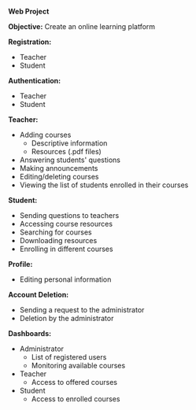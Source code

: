 **Web Project**

**Objective:** Create an online learning platform

**Registration:**
  - Teacher
  - Student

**Authentication:**
  - Teacher
  - Student

**Teacher:**
  - Adding courses
      - Descriptive information
      - Resources (.pdf files)
  - Answering students' questions
  - Making announcements
  - Editing/deleting courses
  - Viewing the list of students enrolled in their courses

**Student:**
  - Sending questions to teachers
  - Accessing course resources
  - Searching for courses
  - Downloading resources
  - Enrolling in different courses

**Profile:**
  - Editing personal information

**Account Deletion:**
  - Sending a request to the administrator
  - Deletion by the administrator

**Dashboards:**
- Administrator
    - List of registered users
    - Monitoring available courses
- Teacher
    - Access to offered courses
- Student
    - Access to enrolled courses
